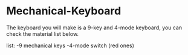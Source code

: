 # Mechanical-Keyboard

The keyboard you will make is a 9-key and 4-mode keyboard, you can check the material list below.

list:
-9 mechanical keys
-4-mode switch (red ones)
